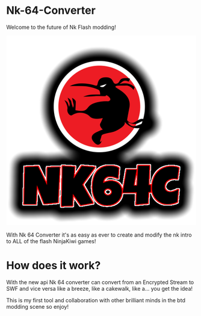 # Nk-64-Converter

Welcome to the future of Nk Flash modding!

 ![NK64 Converter Logo](/NK64C.png)

With Nk 64 Converter it's as easy as ever to create and modify the nk intro to ALL of the flash NinjaKiwi games!

# How does it work?

With the new api Nk 64 converter can convert from an Encrypted Stream to SWF and vice versa like a breeze, like a cakewalk, like a... you get the idea!

This is my first tool and collaboration with other brilliant minds in the btd modding scene so enjoy!
